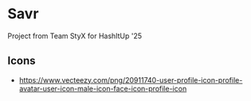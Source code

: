 # Savr
Project from Team StyX for HashItUp '25

## Icons

- https://www.vecteezy.com/png/20911740-user-profile-icon-profile-avatar-user-icon-male-icon-face-icon-profile-icon